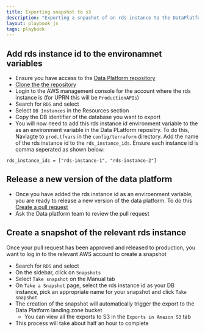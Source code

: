 ```yaml
---
title: Exporting snapshot to s3
description: "Exporting a snpashot of an rds instance to the DataPlatform landing zone"
layout: playbook_js
tags: playbook
---
```


## Add rds instance id to the environamnet variables

- Ensure you have access to the [Data Platform repository](https://github.com/LBHackney-IT/data-platform/)
- [Clone the the repository](https://docs.github.com/en/github/creating-cloning-and-archiving-repositories/cloning-a-repository)
- Login to the AWS management console for the account where the rds instance is (for UPRN this will be `ProductionAPIs`)
- Search for `RDS` and select
- Select `DB Instances` in the Resources section
- Copy the DB identifier of the database you want to export
- You will now need to add this rds instance id environment variable to the as an environment variable in the Data PLatform repositry. To do this, Naviagte to `prod.tfvars` in the `config/terraform` directory. Add the name of the rds instance id to the `rds_instance_ids`. Ensure each instance id is comma seperated as shown below:

```
rds_instance_ids = ["rds-instance-1", "rds-instance-2"]
```

## Release a new version of the data platform

- Once you have added the rds instance id as an enviroenment variable, you are ready to release a new version of the data platform. To do this [Create a pull request](https://docs.github.com/en/github/collaborating-with-issues-and-pull-requests/creating-a-pull-request)
- Ask the Data platform team to review the pull request

## Create a snapshot of the relevant rds instance

Once your pull request has been approved and released to production, you want to log in to the relevant AWS account to create a snapshot

- Search for `RDS` and select
- On the sidebar, click on `Snapshots`
- Select `Take snapshot` on the Manual tab
- On `Take a Snapshot` page, select the rds instance id as your DB instance, pick an appropriate name for your snapshot and click `Take snapshot`
- The creation of the snapshot will automatically trigger the export to the Data Platform landing zone bucket
  - You can view all the exports to S3 in the `Exports in Amazon S3` tab
- This process will take about half an hour to complete
